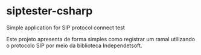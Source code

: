 # siptester-csharp
Simple application for SIP protocol connect test

Este projeto apresenta de forma simples como registrar um ramal utilizando o protocolo SIP por meio da biblioteca Independetsoft.
